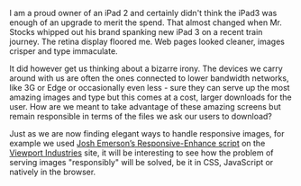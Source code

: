 

I am a proud owner of an iPad 2 and certainly didn't think the iPad3 was enough of an upgrade to merit the
spend. That almost changed when Mr. Stocks whipped out his brand spanking new iPad 3 on a recent train
journey. The retina display floored me. Web pages looked cleaner, images crisper and type immaculate.

It did however get us thinking about a bizarre irony. The devices we carry around with us are often the ones
connected to lower bandwidth networks, like 3G or Edge or occasionally even less - sure they can serve up the
most amazing images and type but this comes at a cost, larger downloads for the user. How are we meant to take
advantage of these amazing screens but remain responsible in terms of the files we ask our users to
download?

Just as we are now finding elegant ways to handle responsive images, for example we used [Josh Emerson’s
Responsive-Enhance script](https://github.com/joshje/Responsive-Enhance) on the [Viewport
Industries](http://viewportindustries.com) site, it will be interesting to see how the problem of serving
images "responsibly" will be solved, be it in CSS, JavaScript or natively in the browser.